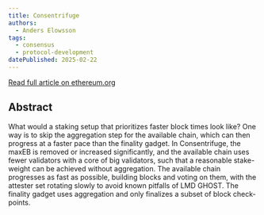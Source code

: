 ```yaml
---
title: Consentrifuge
authors:
  - Anders Elowsson
tags:
  - consensus
  - protocol-development
datePublished: 2025-02-22
---
```


[Read full article on ethereum.org](https://notes.ethereum.org/@anderselowsson/Consentrifuge)

## Abstract
What would a staking setup that prioritizes faster block times look like? One way is to skip the aggregation step for the available chain, which can then progress at a faster pace than the finality gadget. In Consentrifuge, the maxEB is removed or increased significantly, and the available chain uses fewer validators with a core of big validators, such that a reasonable stake-weight can be achieved without aggregation. The available chain progresses as fast as possible, building blocks and voting on them, with the attester set rotating slowly to avoid known pitfalls of LMD GHOST. The finality gadget uses aggregation and only finalizes a subset of block check-points.
